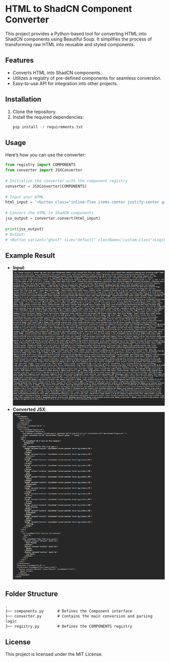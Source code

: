 # HTML to ShadCN Component Converter

This project provides a Python-based tool for converting HTML into ShadCN components using Beautiful Soup. It simplifies the process of transforming raw HTML into reusable and styled components.

## Features

- Converts HTML into ShadCN components.
- Utilizes a registry of pre-defined components for seamless conversion.
- Easy-to-use API for integration into other projects.

## Installation

1. Clone the repository.
2. Install the required dependencies:
   ```bash
   pip install -r requirements.txt
   ```

## Usage

Here’s how you can use the converter:

```python
from registry import COMPONENTS
from converter import JSXConverter

# Initialize the converter with the component registry
converter = JSXConverter(COMPONENTS)

# Input your HTML
html_input = '<button class="inline-flex items-center justify-center gap-2 whitespace-nowrap rounded-md text-sm font-medium ring-offset-background transition-colors focus-visible:outline-none focus-visible:ring-2 focus-visible:ring-ring focus-visible:ring-offset-2 disabled:pointer-events-none disabled:opacity-50 [&amp;_svg]:pointer-events-none [&amp;_svg]:size-4 [&amp;_svg]:shrink-0 hover:bg-accent hover:text-accent-foreground h-10 px-4 py-2 custom-class">Login</button>'

# Convert the HTML to ShadCN components
jsx_output = converter.convert(html_input)

print(jsx_output)
# Output:
# <Button variant="ghost" size="default" className="custom-class">Login</Button>
```

## Example Result

- **Input**:
![Input Image](images/input.png)
- **Converted JSX**: 
![Example Result](images/output.png)

## Folder Structure

```
.
├── components.py      # Defines the Component interface
├── converter.py       # Contains the main conversion and parsing logic
├── registry.py        # Defines the COMPONENTS registry
```

## License

This project is licensed under the MIT License.
